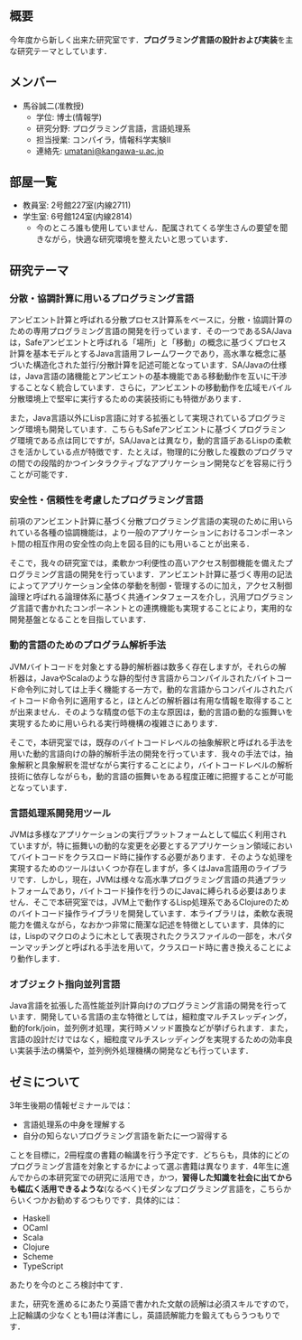 ## 概要

今年度から新しく出来た研究室です．**プログラミング言語の設計および実装**を主な研究テーマとしています．

## メンバー

* 馬谷誠二(准教授)
    * 学位: 博士(情報学)
    * 研究分野: プログラミング言語，言語処理系
    * 担当授業: コンパイラ，情報科学実験II
    * 連絡先: umatani@kangawa-u.ac.jp

## 部屋一覧

* 教員室: 2号館227室(内線2711)
* 学生室: 6号館124室(内線2814)
    * 今のところ誰も使用していません．配属されてくる学生さんの要望を聞きながら，快適な研究環境を整えたいと思っています．

## 研究テーマ

### 分散・協調計算に用いるプログラミング言語

アンビエント計算と呼ばれる分散プロセス計算系をベースに，分散・協調計算のための専用プログラミング言語の開発を行っています．その一つであるSA/Javaは，Safeアンビエントと呼ばれる「場所」と「移動」の概念に基づくプロセス計算を基本モデルとするJava言語用フレームワークであり，高水準な概念に基づいた構造化された並行/分散計算を記述可能となっています．SA/Javaの仕様は，Java言語の諸機能とアンビエントの基本機能である移動動作を互いに干渉することなく統合しています．さらに，アンビエントの移動動作を広域モバイル分散環境上で堅牢に実行するための実装技術にも特徴があります．

また，Java言語以外にLisp言語に対する拡張として実現されているプログラミング環境も開発しています．こちらもSafeアンビエントに基づくプログラミング環境である点は同じですが，SA/Javaとは異なり，動的言語デあるLispの柔軟さを活かしている点が特徴です．たとえば，物理的に分散した複数のプログラマの間での段階的かつインタラクティブなアプリケーション開発などを容易に行うことが可能です．

### 安全性・信頼性を考慮したプログラミング言語

前項のアンビエント計算に基づく分散プログラミング言語の実現のために用いられている各種の協調機能は，より一般のアプリケーションにおけるコンポーネント間の相互作用の安全性の向上を図る目的にも用いることが出来る．

そこで，我々の研究室では，柔軟かつ利便性の高いアクセス制御機能を備えたプログラミング言語の開発を行っています．アンビエント計算に基づく専用の記法によってアプリケーション全体の挙動を制御・管理するのに加え，アクセス制御論理と呼ばれる論理体系に基づく共通インタフェースを介し，汎用プログラミング言語で書かれたコンポーネントとの連携機能も実現することにより，実用的な開発基盤となることを目指しています． 

### 動的言語のためのプログラム解析手法

JVMバイトコードを対象とする静的解析器は数多く存在しますが，それらの解析器は，JavaやScalaのような静的型付き言語からコンパイルされたバイトコード命令列に対しては上手く機能する一方で，動的な言語からコンパイルされたバイトコード命令列に適用すると，ほとんどの解析器は有用な情報を取得することが出来ません．そのような精度の低下の主な原因は，動的言語の動的な振舞いを実現するために用いられる実行時機構の複雑さにあります．

そこで，本研究室では，既存のバイトコードレベルの抽象解釈と呼ばれる手法を用いた動的言語向けの静的解析手法の開発を行っています．我々の手法では，抽象解釈と具象解釈を混ぜながら実行することにより，バイトコードレベルの解析技術に依存しながらも，動的言語の振舞いをある程度正確に把握することが可能となっています．

### 言語処理系開発用ツール

JVMは多様なアプリケーションの実行プラットフォームとして幅広く利用されていますが，特に振舞いの動的な変更を必要とするアプリケーション領域においてバイトコードをクラスロード時に操作する必要があります．そのような処理を実現するためのツールはいくつか存在しますが，多くはJava言語用のライブラリです．しかし，現在，JVMは様々な高水準プログラミング言語の共通プラットフォームであり，バイトコード操作を行うのにJavaに縛られる必要はありません．そこで本研究室では，JVM上で動作するLisp処理系であるClojureのためのバイトコード操作ライブラリを開発しています．本ライブラリは，柔軟な表現能力を備えながら，なおかつ非常に簡潔な記述を特徴としています．具体的には，Lispのマクロのように木として表現されたクラスファイルの一部を，木パターンマッチングと呼ばれる手法を用いて，クラスロード時に書き換えることにより動作します． 

### オブジェクト指向並列言語

Java言語を拡張した高性能並列計算向けのプログラミング言語の開発を行っています．開発している言語の主な特徴としては，細粒度マルチスレッディング，動的fork/join，並列例オ処理，実行時メソッド置換などが挙げられます．また，言語の設計だけではなく，細粒度マルチスレッディングを実現するための効率良い実装手法の構築や，並列例外処理機構の開発なども行っています． 

## ゼミについて

3年生後期の情報ゼミナールでは：

* 言語処理系の中身を理解する
* 自分の知らないプログラミング言語を新たに一つ習得する

ことを目標に，2冊程度の書籍の輪講を行う予定です．どちらも，具体的にどのプログラミング言語を対象とするかによって選ぶ書籍は異なります．4年生に進んでからの本研究室での研究に活用でき，かつ，**習得した知識を社会に出てからも幅広く活用できるような**(なるべく)モダンなプログラミング言語を，こちらからいくつかお勧めするつもりです．具体的には：

* Haskell
* OCaml
* Scala
* Clojure
* Scheme
* TypeScript

あたりを今のところ検討中てす．

また，研究を進めるにあたり英語で書かれた文献の読解は必須スキルですので，上記輪講の少なくとも1冊は洋書にし，英語読解能力を鍛えてもらうつもりです．
